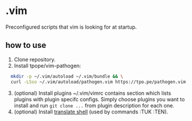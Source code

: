 # .vim
Preconfigured scripts that vim is looking for at startup.

## how to use
1. Clone repository.
2. Install tpope/vim-pathogen:
```bash
  mkdir -p ~/.vim/autoload ~/.vim/bundle && \
  curl -LSso ~/.vim/autoload/pathogen.vim https://tpo.pe/pathogen.vim
```
3. (optional) Install plugins
~/.vim/vimrc contains section <PLUGINS></PLUGINS> which lists plugins with
plugin specifc configs. Simply choose plugins you want to install and run `git clone ...` from plugin description for each one.
4. (optional) Install [translate shell](https://github.com/soimort/translate-shell) (used by commands :TUK :TEN).
